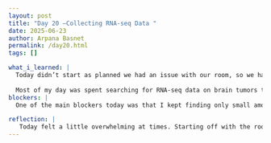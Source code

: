 ```yaml
---
layout: post
title: "Day 20 –Collecting RNA-seq Data "
date: 2025-06-23
author: Arpana Basnet
permalink: /day20.html
tags: []

what_i_learned: |
  Today didn’t start as planned we had an issue with our room, so we had to pack up and move to a different one. It threw things off a bit, but once we got settled, we got back to work and picked up from where we left off last time. Our main focus today was trying to recover from a big setback: we had lost a lot of the data we previously collected, which was really frustrating. It felt like starting from scratch again.
  
  Most of my day was spent searching for RNA-seq data on brain tumors to replace what we lost. It wasn’t easy—the datasets are hard to find, and even when you find something, you have to double-check everything to make sure it’s actually useful. I went through a lot of samples and read through tons of details to make sure we were collecting the right kind of data this time. It took a lot of patience, but I was able to gather a good amount of data by the end of the day. Even though it was tough, I’m glad we made solid progress.
blockers: |
  One of the main blockers today was that I kept finding only small amounts of usable data. Even after searching through multiple sources, most datasets were either incomplete, too limited in sample size, or didn’t match what we needed for the project. It was frustrating and time-consuming because I had to dig through so many options just to find a few that were actually relevant. This made the data collection process feel slow and repetitive.

reflection: |
   Today felt a little overwhelming at times. Starting off with the room change already threw me off, and losing the data we had worked so hard to collect was honestly discouraging. I spent hours digging through databases, hoping to find what we needed, but most of what I found wasn’t enough just small pieces here and there. It felt like all the effort was adding up too slowly.
---
```



